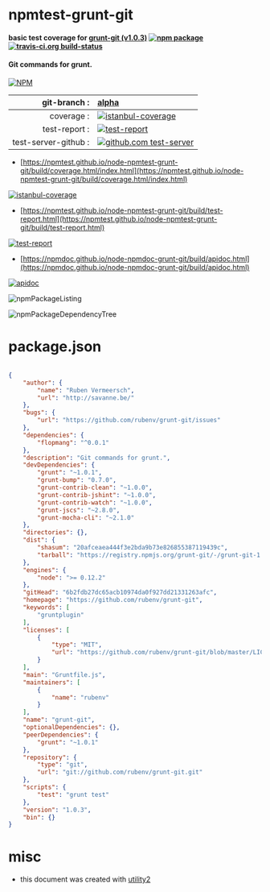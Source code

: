 # npmtest-grunt-git

#### basic test coverage for  [grunt-git (v1.0.3)](https://github.com/rubenv/grunt-git)  [![npm package](https://img.shields.io/npm/v/npmtest-grunt-git.svg?style=flat-square)](https://www.npmjs.org/package/npmtest-grunt-git) [![travis-ci.org build-status](https://api.travis-ci.org/npmtest/node-npmtest-grunt-git.svg)](https://travis-ci.org/npmtest/node-npmtest-grunt-git)

#### Git commands for grunt.

[![NPM](https://nodei.co/npm/grunt-git.png?downloads=true&downloadRank=true&stars=true)](https://www.npmjs.com/package/grunt-git)

| git-branch : | [alpha](https://github.com/npmtest/node-npmtest-grunt-git/tree/alpha)|
|--:|:--|
| coverage : | [![istanbul-coverage](https://npmtest.github.io/node-npmtest-grunt-git/build/coverage.badge.svg)](https://npmtest.github.io/node-npmtest-grunt-git/build/coverage.html/index.html)|
| test-report : | [![test-report](https://npmtest.github.io/node-npmtest-grunt-git/build/test-report.badge.svg)](https://npmtest.github.io/node-npmtest-grunt-git/build/test-report.html)|
| test-server-github : | [![github.com test-server](https://npmtest.github.io/node-npmtest-grunt-git/GitHub-Mark-32px.png)](https://npmtest.github.io/node-npmtest-grunt-git/build/app/index.html) | | build-artifacts : | [![build-artifacts](https://npmtest.github.io/node-npmtest-grunt-git/glyphicons_144_folder_open.png)](https://github.com/npmtest/node-npmtest-grunt-git/tree/gh-pages/build)|

- [https://npmtest.github.io/node-npmtest-grunt-git/build/coverage.html/index.html](https://npmtest.github.io/node-npmtest-grunt-git/build/coverage.html/index.html)

[![istanbul-coverage](https://npmtest.github.io/node-npmtest-grunt-git/build/screenCapture.buildCi.browser.%252Ftmp%252Fbuild%252Fcoverage.lib.html.png)](https://npmtest.github.io/node-npmtest-grunt-git/build/coverage.html/index.html)

- [https://npmtest.github.io/node-npmtest-grunt-git/build/test-report.html](https://npmtest.github.io/node-npmtest-grunt-git/build/test-report.html)

[![test-report](https://npmtest.github.io/node-npmtest-grunt-git/build/screenCapture.buildCi.browser.%252Ftmp%252Fbuild%252Ftest-report.html.png)](https://npmtest.github.io/node-npmtest-grunt-git/build/test-report.html)

- [https://npmdoc.github.io/node-npmdoc-grunt-git/build/apidoc.html](https://npmdoc.github.io/node-npmdoc-grunt-git/build/apidoc.html)

[![apidoc](https://npmdoc.github.io/node-npmdoc-grunt-git/build/screenCapture.buildCi.browser.%252Ftmp%252Fbuild%252Fapidoc.html.png)](https://npmdoc.github.io/node-npmdoc-grunt-git/build/apidoc.html)

![npmPackageListing](https://npmtest.github.io/node-npmtest-grunt-git/build/screenCapture.npmPackageListing.svg)

![npmPackageDependencyTree](https://npmtest.github.io/node-npmtest-grunt-git/build/screenCapture.npmPackageDependencyTree.svg)



# package.json

```json

{
    "author": {
        "name": "Ruben Vermeersch",
        "url": "http://savanne.be/"
    },
    "bugs": {
        "url": "https://github.com/rubenv/grunt-git/issues"
    },
    "dependencies": {
        "flopmang": "^0.0.1"
    },
    "description": "Git commands for grunt.",
    "devDependencies": {
        "grunt": "~1.0.1",
        "grunt-bump": "0.7.0",
        "grunt-contrib-clean": "~1.0.0",
        "grunt-contrib-jshint": "~1.0.0",
        "grunt-contrib-watch": "~1.0.0",
        "grunt-jscs": "~2.8.0",
        "grunt-mocha-cli": "~2.1.0"
    },
    "directories": {},
    "dist": {
        "shasum": "20afceaea444f3e2bda9b73e826855387119439c",
        "tarball": "https://registry.npmjs.org/grunt-git/-/grunt-git-1.0.3.tgz"
    },
    "engines": {
        "node": ">= 0.12.2"
    },
    "gitHead": "6b2fdb27dc65acb10974da0f927dd21331263afc",
    "homepage": "https://github.com/rubenv/grunt-git",
    "keywords": [
        "gruntplugin"
    ],
    "licenses": [
        {
            "type": "MIT",
            "url": "https://github.com/rubenv/grunt-git/blob/master/LICENSE"
        }
    ],
    "main": "Gruntfile.js",
    "maintainers": [
        {
            "name": "rubenv"
        }
    ],
    "name": "grunt-git",
    "optionalDependencies": {},
    "peerDependencies": {
        "grunt": "~1.0.1"
    },
    "repository": {
        "type": "git",
        "url": "git://github.com/rubenv/grunt-git.git"
    },
    "scripts": {
        "test": "grunt test"
    },
    "version": "1.0.3",
    "bin": {}
}
```



# misc
- this document was created with [utility2](https://github.com/kaizhu256/node-utility2)
